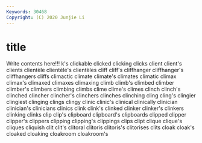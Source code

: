 ```yaml
---
Keywords: 30468
Copyright: (C) 2020 Junjie Li
---
```


# title

Write contents here!!!
k's 
clickable 
clicked 
clicking 
clicks 
client 
client's 
clients 
clientèle 
clientèle's
clientèles 
cliff 
cliff's 
cliffhanger 
cliffhanger's 
cliffhangers 
cliffs 
climactic 
climate 
climate's
climates 
climatic 
climax 
climax's 
climaxed 
climaxes 
climaxing 
climb 
climb's 
climbed
climber 
climber's 
climbers 
climbing 
climbs 
clime 
clime's 
climes 
clinch 
clinch's
clinched 
clincher 
clincher's 
clinchers 
clinches 
clinching 
cling 
cling's 
clingier 
clingiest
clinging 
clings 
clingy 
clinic 
clinic's 
clinical 
clinically 
clinician 
clinician's 
clinicians
clinics 
clink 
clink's 
clinked 
clinker 
clinker's 
clinkers 
clinking 
clinks 
clip
clip's 
clipboard 
clipboard's 
clipboards 
clipped 
clipper 
clipper's 
clippers 
clipping 
clipping's
clippings 
clips 
clipt 
clique 
clique's 
cliques 
cliquish 
clit 
clit's 
clitoral
clitoris 
clitoris's 
clitorises 
clits 
cloak 
cloak's 
cloaked 
cloaking 
cloakroom 
cloakroom's
